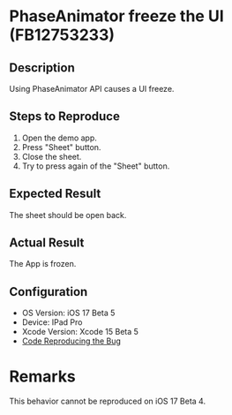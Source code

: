 # PhaseAnimator freeze the UI (FB12753233)

## Description

Using PhaseAnimator API causes a UI freeze.

## Steps to Reproduce

1. Open the demo app.
2. Press "Sheet" button.
3. Close the sheet.
4. Try to press again of the "Sheet" button.

## Expected Result

The sheet should be open back.

## Actual Result

The App is frozen.

## Configuration

- OS Version: iOS 17 Beta 5
- Device: IPad Pro
- Xcode Version: Xcode 15 Beta 5
- [Code Reproducing the Bug](https://github.com/waliid/issues/tree/main/PhaseAnimatorDemo)

# Remarks

This behavior cannot be reproduced on iOS 17 Beta 4.

